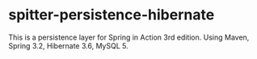 spitter-persistence-hibernate
=============================

This is a persistence layer for Spring in Action 3rd edition. Using Maven, Spring 3.2, Hibernate 3.6, MySQL 5. 
